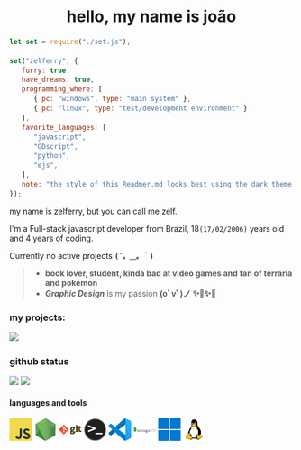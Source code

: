 <h1 align="center">hello, my name is joão</h1>

```js
let set = require("./set.js");

set("zelferry", {
   furry: true,
   have_dreams: true,
   programming_where: [
      { pc: "windows", type: "main system" },
      { pc: "linux", type: "test/development environment" }
   ],
   favorite_languages: [
      "javascript",
      "GDscript",
      "python",
      "ejs",
   ],
   note: "the style of this Readmer.md looks best using the dark theme ;)"
});
```
my name is zelferry, but you can call me zelf.

I'm a Full-stack javascript developer from Brazil, 18`(17/02/2006)` years old and 4 years of coding.

Currently no active projects **`(´。＿。｀)`**

> - **book lover, student, kinda bad at video games and fan of terraria and pokémon**
> - ***Graphic Design*** is my passion **(oﾟvﾟ)ノ ✨💫✨💫**

### my projects:

<picture>
  <source
    srcset="https://github-readme-stats.vercel.app/api/pin/?username=zelferry&repo=karinaTwo_bot&show_icons=true&theme=transparent&hide_border=false&title_color=ffffff&text_color=adadad&icon_color=c880dd"
    media="(prefers-color-scheme: dark)"
  />
  <source
    srcset="https://github-readme-stats.vercel.app/api/pin/?username=zelferry&repo=karinaTwo_bot&show_icons=true&hide_border=true"
    media="(prefers-color-scheme: light), (prefers-color-scheme: no-preference)"
  />
  <img src="https://github-readme-stats.vercel.app/api/pin/?username=zelferry&repo=karinaTwo_bot&show_icons=true" src="https://github.com/zelferry/karinaTwo_bot"/>
</picture>

### github status

<picture>
  <source
    srcset="https://github-readme-stats.vercel.app/api?username=zelferry&show_icons=true&theme=transparent&hide_border=true&title_color=ffffff&text_color=adadad&icon_color=c880dd"
    media="(prefers-color-scheme: dark)"
  />
  <source
    srcset="https://github-readme-stats.vercel.app/api?username=zelferry&show_icons=true&hide_border=true"
    media="(prefers-color-scheme: light), (prefers-color-scheme: no-preference)"
  />
  <img src="https://github-readme-stats.vercel.app/api?username=zelferry&show_icons=true" />
</picture>
<picture>
  <source
    srcset="https://github-readme-stats.vercel.app/api/top-langs/?username=zelferry&show_icons=true&theme=transparent&hide_border=true&title_color=ffffff&text_color=adadad&icon_color=c880dd&layout=compact"
    media="(prefers-color-scheme: dark)"
  />
  <source
    srcset="https://github-readme-stats.vercel.app/api/top-langs/?username=zelferry&show_icons=true&layout=compact"
    media="(prefers-color-scheme: light), (prefers-color-scheme: no-preference)"
  />
  <img src="https://github-readme-stats.vercel.app/api/top-langs/?username=zelferry&show_icons=true&layout=compact" />
</picture>

#### languages and tools
<code><img width="40" height="40" rel="noreferrer" src="https://raw.githubusercontent.com/github/explore/80688e429a7d4ef2fca1e82350fe8e3517d3494d/topics/javascript/javascript.png"></code>
<code><img width="40" height="40" src="https://raw.githubusercontent.com/github/explore/80688e429a7d4ef2fca1e82350fe8e3517d3494d/topics/nodejs/nodejs.png"></code>
<code><img width="40" height="40" src="https://raw.githubusercontent.com/github/explore/80688e429a7d4ef2fca1e82350fe8e3517d3494d/topics/git/git.png"></code>
<code><img width="40" height="40" src="https://raw.githubusercontent.com/github/explore/80688e429a7d4ef2fca1e82350fe8e3517d3494d/topics/terminal/terminal.png"></code>
<code><img width="40" height="40" src="https://raw.githubusercontent.com/github/explore/80688e429a7d4ef2fca1e82350fe8e3517d3494d/topics/visual-studio-code/visual-studio-code.png"></code>
<code><img width="40" height="40" src="https://raw.githubusercontent.com/github/explore/80688e429a7d4ef2fca1e82350fe8e3517d3494d/topics/mongodb/mongodb.png"></code>
<code><img width="40" height="40" src="https://raw.githubusercontent.com/github/explore/80688e429a7d4ef2fca1e82350fe8e3517d3494d/topics/windows/windows.png"></code>
<code><img width="40" height="40" src="https://raw.githubusercontent.com/github/explore/80688e429a7d4ef2fca1e82350fe8e3517d3494d/topics/linux/linux.png"></code>
